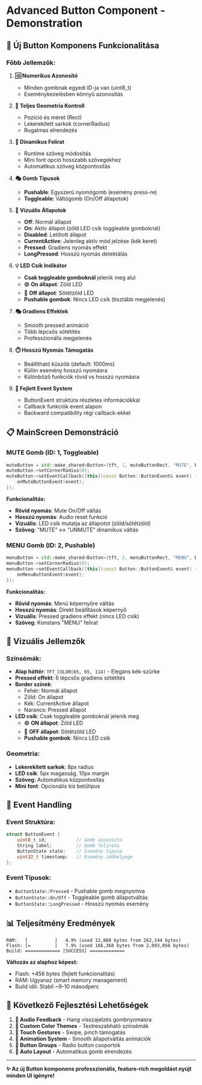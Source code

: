 # Advanced Button Component - Demonstration

## 🎯 **Új Button Komponens Funkcionalitása**

### **Főbb Jellemzők:**

1. **🆔 Numerikus Azonosító**
   - Minden gombnak egyedi ID-ja van (uint8_t)
   - Eseménykezelésben könnyű azonosítás

2. **📐 Teljes Geometria Kontroll**
   - Pozíció és méret (Rect)
   - Lekerekített sarkok (cornerRadius)
   - Rugalmas elrendezés

3. **📝 Dinamikus Felirat**
   - Runtime szöveg módosítás
   - Mini font opció hosszabb szövegekhez
   - Automatikus szöveg központosítás

4. **🎭 Gomb Típusok**
   - **Pushable**: Egyszerű nyomógomb (esemény press-re)
   - **Toggleable**: Váltógomb (On/Off állapotok)

5. **🎨 Vizuális Állapotok**
   - **Off**: Normál állapot
   - **On**: Aktív állapot (zöld LED csík toggleable gomboknál)
   - **Disabled**: Letiltott állapot
   - **CurrentActive**: Jelenleg aktív mód jelzése (kék keret)
   - **Pressed**: Gradiens nyomás effekt
   - **LongPressed**: Hosszú nyomás detektálás

6. **💡 LED Csík Indikátor**
   - **Csak toggleable gomboknál** jelenik meg alul
   - 🟢 **On állapot**: Zöld LED
   - 🔹 **Off állapot**: Sötétzöld LED
   - **Pushable gombok**: Nincs LED csík (tisztább megjelenés)

7. **🎭 Gradiens Effektek**
   - Smooth pressed animáció
   - Több lépcsős sötétítés
   - Professzionális megjelenés

8. **⏱️ Hosszú Nyomás Támogatás**
   - Beállítható küszöb (default: 1000ms)
   - Külön esemény hosszú nyomásra
   - Különböző funkciók rövid vs hosszú nyomásra

9. **🔔 Fejlett Event System**
   - ButtonEvent struktúra részletes információkkal
   - Callback funkciók event alapon
   - Backward compatibility régi callback-ekkel

## 📋 **MainScreen Demonstráció**

### **MUTE Gomb** (ID: 1, Toggleable)
```cpp
muteButton = std::make_shared<Button>(tft, 1, muteButtonRect, "MUTE", Button::ButtonType::Toggleable);
muteButton->setCornerRadius(8);
muteButton->setEventCallback([this](const Button::ButtonEvent& event) { 
    onMuteButtonEvent(event); 
});
```

**Funkcionalitás:**
- **Rövid nyomás**: Mute On/Off váltás
- **Hosszú nyomás**: Audio reset funkció
- **Vizuális**: LED csík mutatja az állapotot (zöld/sötétzöld)
- **Szöveg**: "MUTE" ↔ "UNMUTE" dinamikus váltás

### **MENU Gomb** (ID: 2, Pushable)
```cpp
menuButton = std::make_shared<Button>(tft, 2, menuButtonRect, "MENU", Button::ButtonType::Pushable);
menuButton->setCornerRadius(8);
menuButton->setEventCallback([this](const Button::ButtonEvent& event) { 
    onMenuButtonEvent(event); 
});
```

**Funkcionalitás:**
- **Rövid nyomás**: Menü képernyőre váltás
- **Hosszú nyomás**: Direkt beállítások képernyő
- **Vizuális**: Pressed gradiens effekt (nincs LED csík)
- **Szöveg**: Konstans "MENU" felirat

## 🎨 **Vizuális Jellemzők**

### **Színsémák:**
- **Alap háttér**: `TFT_COLOR(65, 65, 114)` - Elegáns kék-szürke
- **Pressed effekt**: 6 lépcsős gradiens sötétítés
- **Border színek**: 
  - Fehér: Normál állapot
  - Zöld: On állapot  
  - Kék: CurrentActive állapot
  - Narancs: Pressed állapot
- **LED csík**: Csak toggleable gomboknál jelenik meg
  - 🟢 **ON állapot**: Zöld LED
  - 🔹 **OFF állapot**: Sötétzöld LED
  - **Pushable gombok**: Nincs LED csík

### **Geometria:**
- **Lekerekített sarkok**: 8px radius
- **LED csík**: 5px magasság, 10px margin
- **Szöveg**: Automatikus központosítás
- **Mini font**: Opcionális kis betűtípus

## 🔧 **Event Handling**

### **Event Struktúra:**
```cpp
struct ButtonEvent {
    uint8_t id;           // Gomb azonosító
    String label;         // Gomb felirata
    ButtonState state;    // Esemény típusa
    uint32_t timestamp;   // Esemény időbélyege
};
```

### **Event Típusok:**
- `ButtonState::Pressed` - Pushable gomb megnyomva
- `ButtonState::On/Off` - Toggleable gomb állapotváltás
- `ButtonState::LongPressed` - Hosszú nyomás esemény

## 📊 **Teljesítmény Eredmények**

```
RAM:   [          ]   4.9% (used 12,888 bytes from 262,144 bytes)
Flash: [=         ]   7.9% (used 166,368 bytes from 2,093,056 bytes)
Build: ============= [SUCCESS] =============
```

**Változás az alaphoz képest:**
- Flash: +456 bytes (fejlett funkcionalitás)
- RAM: Ugyanaz (smart memory management)
- Build idő: Stabil ~9-10 másodperc

## 🚀 **Következő Fejlesztési Lehetőségek**

1. **🎵 Audio Feedback** - Hang visszajelzés gombnyomásra
2. **🌈 Custom Color Themes** - Testreszabható színsémák  
3. **📱 Touch Gestures** - Swipe, pinch támogatás
4. **🔄 Animation System** - Smooth állapotváltás animációk
5. **🎯 Button Groups** - Radio button csoportok
6. **📏 Auto Layout** - Automatikus gomb elrendezés

---

**✨ Az új Button komponens professzionális, feature-rich megoldást nyújt minden UI igényre!**
